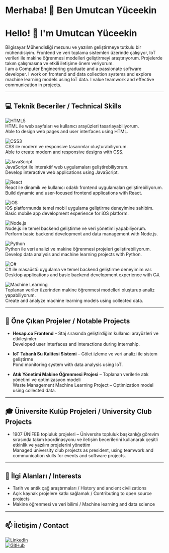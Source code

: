 # Merhaba! 👋 Ben Umutcan Yüceekin
# Hello! 👋 I'm Umutcan Yüceekin

Bilgisayar Mühendisliği mezunu ve yazılım geliştirmeye tutkulu bir mühendisiyim. Frontend ve veri toplama sistemleri üzerinde çalışıyor, IoT verileri ile makine öğrenmesi modelleri geliştirmeyi araştırıyorum. Projelerde takım çalışmasına ve etkili iletişime önem veriyorum.  
I am a Computer Engineering graduate and a passionate software developer. I work on frontend and data collection systems and explore machine learning models using IoT data. I value teamwork and effective communication in projects.

---

## 💻 Teknik Beceriler / Technical Skills

![HTML5](https://img.shields.io/badge/-HTML5-E34F26?style=flat&logo=html5&logoColor=white)  
HTML ile web sayfaları ve kullanıcı arayüzleri tasarlayabiliyorum.  
Able to design web pages and user interfaces using HTML.

![CSS3](https://img.shields.io/badge/-CSS3-1572B6?style=flat&logo=css3&logoColor=white)  
CSS ile modern ve responsive tasarımlar oluşturabiliyorum.  
Able to create modern and responsive designs with CSS.

![JavaScript](https://img.shields.io/badge/-JavaScript-F7DF1E?style=flat&logo=javascript&logoColor=black)  
JavaScript ile interaktif web uygulamaları geliştirebiliyorum.  
Develop interactive web applications using JavaScript.

![React](https://img.shields.io/badge/-React-61DAFB?style=flat&logo=react&logoColor=white)  
React ile dinamik ve kullanıcı odaklı frontend uygulamaları geliştirebiliyorum.  
Build dynamic and user-focused frontend applications with React.

![iOS](https://img.shields.io/badge/-iOS-000000?style=flat&logo=apple&logoColor=white)  
iOS platformunda temel mobil uygulama geliştirme deneyimine sahibim.  
Basic mobile app development experience for iOS platform.

![Node.js](https://img.shields.io/badge/-Node.js-339933?style=flat&logo=node.js&logoColor=white)  
Node.js ile temel backend geliştirme ve veri yönetimi yapabiliyorum.  
Perform basic backend development and data management with Node.js.

![Python](https://img.shields.io/badge/-Python-3776AB?style=flat&logo=python&logoColor=white)  
Python ile veri analizi ve makine öğrenmesi projeleri geliştirebiliyorum.  
Develop data analysis and machine learning projects with Python.

![C#](https://img.shields.io/badge/-C%23-239120?style=flat&logo=c-sharp&logoColor=white)  
C# ile masaüstü uygulama ve temel backend geliştirme deneyimim var.  
Desktop applications and basic backend development experience with C#.

![Machine Learning](https://img.shields.io/badge/-ML-FF6F61?style=flat&logo=google&logoColor=white)  
Toplanan veriler üzerinden makine öğrenmesi modelleri oluşturup analiz yapabiliyorum.  
Create and analyze machine learning models using collected data.

---

## 🚀 Öne Çıkan Projeler / Notable Projects

- **Hesap.co Frontend** – Staj sırasında geliştirdiğim kullanıcı arayüzleri ve etkileşimler  
  Developed user interfaces and interactions during internship.

- **IoT Tabanlı Su Kalitesi Sistemi** – Gölet izleme ve veri analizi ile sistem geliştirme  
  Pond monitoring system with data analysis using IoT.

- **Atık Yönetimi Makine Öğrenmesi Projesi** – Toplanan verilerle atık yönetimi ve optimizasyon modeli  
  Waste Management Machine Learning Project – Optimization model using collected data.

---

## 🎓 Üniversite Kulüp Projeleri / University Club Projects

- 1907 ÜNİFEB topluluk projeleri – Üniversite topluluk başkanlığı görevim sırasında takım koordinasyonu ve iletişim becerilerini kullanarak çeşitli etkinlik ve yazılım projelerini yönettim  
  Managed university club projects as president, using teamwork and communication skills for events and software projects.

---

## 🌱 İlgi Alanları / Interests

- Tarih ve antik çağ araştırmaları / History and ancient civilizations  
- Açık kaynak projelere katkı sağlamak / Contributing to open source projects  
- Makine öğrenmesi ve veri bilimi / Machine learning and data science

---

## 📫 İletişim / Contact
[![LinkedIn](https://img.shields.io/badge/-LinkedIn-0A66C2?style=flat&logo=linkedin&logoColor=white)](https://www.linkedin.com/in/umutcan-yüceekin-0182b6209/)  
[![GitHub](https://img.shields.io/badge/-GitHub-181717?style=flat&logo=github&logoColor=white)](https://github.com/umutcanyuceekin)
